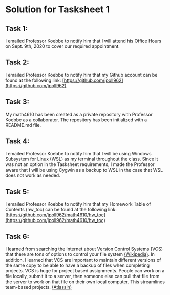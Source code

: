 # Solution for Tasksheet 1
## Task 1:
  I emailed Professor Koebbe to notify him that I will attend his Office Hours on Sept. 9th, 2020 to cover our
  required appointment.

## Task 2:
  I emailed Professor Koebbe to notify him that my Github account can be found at the following link:
  [https://github.com/jpoll962](https://github.com/jpoll962)

## Task 3:
  My math4610 has been created as a private repository with Professor Koebbe as a collaborator. The repository
  has been initialized with a README.md file.
  
## Task 4:
  I emailed Professor Koebbe to notify him that I will be using Windows Subsystem for Linux (WSL) as my terminal
  throughout the class. Since it was not an option in the Tasksheet requirements, I made the Professor aware that
  I will be using Cygwin as a backup to WSL in the case that WSL does not work as needed.
  
## Task 5:
  I emailed Professor Koebbe to notify him that my Homework Table of Contents (hw_toc) can be found at the
  following link:
  [https://github.com/jpoll962/math4610/hw_toc](https://github.com/jpoll962/math4610/hw_toc)
  
## Task 6:
  I learned from searching the internet about Version Control Systems (VCS) that there are tons of options to 
  control your file system [(Wikipedia)](https://en.wikipedia.org/wiki/List_of_version-control_software). In
  addition, I learned that VCS are important to maintain different versions of the same copy to be able to
  have a backup of files when completing projects. VCS is huge for project based assignments. People can
  work on a file locally, submit it to a server, then someone else can pull that file from the server to work on
  that file on their own local computer. This streamlines team-based projects. [(Atlassin)](https://www.atlassian.com/git/tutorials/what-is-version-control)
